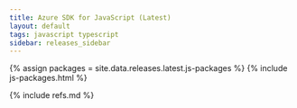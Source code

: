 ```yaml
---
title: Azure SDK for JavaScript (Latest)
layout: default
tags: javascript typescript
sidebar: releases_sidebar
---
```


{% assign packages = site.data.releases.latest.js-packages %}
{% include js-packages.html %}

{% include refs.md %}

